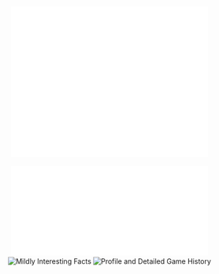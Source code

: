 <p align="center"><img src="/github-metrics.svg" alt="Metrics" width="400"></p>

<p align="center">
  <img src="/metrics.plugin.achievements.compact.svg" alt="Achievements" width="400">
  <img src="/metrics.plugin.habits.facts.svg" alt="Mildly Interesting Facts" width="400">
  <img src="/metrics.plugin.steam.full.svg" alt="Profile and Detailed Game History" width="400">
</p>

